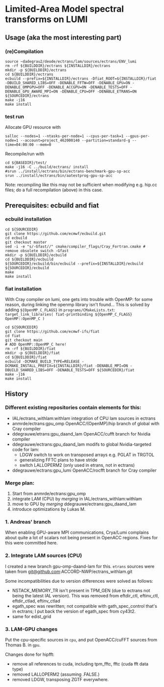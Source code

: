 # Limited-Area Model spectral transforms on LUMI

## Usage (aka the most interesting part)

### (re)Compilation

    source ~dadegrau2/deode/ectrans/lam/sources/ectrans/ENV_lumi
    rm -rf ${BUILDDIR}/ectrans ${INSTALLDIR}/ectrans
    mkdir -p ${BUILDDIR}/ectrans
    cd ${BUILDDIR}/ectrans
    ecbuild --prefix=${INSTALLDIR}/ectrans -Dfiat_ROOT=${INSTALLDIR}/fiat -DBUILD_SHARED_LIBS=OFF -DENABLE_FFTW=OFF -DENABLE_GPU=ON -DENABLE_OMPGPU=OFF -DENABLE_ACCGPU=ON -DENABLE_TESTS=OFF -DENABLE_GPU_AWARE_MPI=ON -DENABLE_CPU=OFF -DENABLE_ETRANS=ON ${SOURCEDIR}/ectrans
    make -j16
    make install

### test run

Allocate GPU resource with

    salloc --nodes=1 --ntasks-per-node=1 --cpus-per-task=1 --gpus-per-node=1 --account=project_462000140 --partition=standard-g --time=04:00:00 --mem=0

Recompile/run with 

    cd ${BASEDIR}/test/
    make -j16 -C ../build/ectrans/ install
    #srun ../install/ectrans/bin/ectrans-benchmark-gpu-sp-acc
    srun ../install/ectrans/bin/aatestprog-gpu-sp-acc

Note: recompiling like this may not be sufficient when modifying e.g. hip.cc files; do a full recompilation (above) in this case.

## Prerequisites: ecbuild and fiat

### ecbuild installation

    cd ${SOURCEDIR}
    git clone https://github.com/ecmwf/ecbuild.git
    cd ecbuild
    git checkout master
    sed -i -e "s/-Gfast//" cmake/compiler_flags/Cray_Fortran.cmake # remove obsolete switch -Gfast
    mkdir -p ${BUILDDIR}/ecbuild
    cd ${BUILDDIR}/ecbuild
    ${SOURCEDIR}/ecbuild/bin/ecbuild --prefix=${INSTALLDIR}/ecbuild ${SOURCEDIR}/ecbuild
    make
    make install

### fiat installation
With Cray compiler on lumi, one gets into trouble with OpenMP: for some reason, during linking the openmp library isn't found... This is solved by adding `${OpenMP_C_FLAGS}` in `programs/CMakeLists.txt`: `target_link_libraries( fiat-printbinding ${OpenMP_C_FLAGS} OpenMP::OpenMP_C )`

    cd ${SOURCEDIR}
    git clone https://github.com/ecmwf-ifs/fiat
    cd fiat
    git checkout main
	# ADD OpenMP::OpenMP_C here!
    rm -rf ${BUILDDIR}/fiat
    mkdir -p ${BUILDDIR}/fiat
    cd ${BUILDDIR}/fiat
    ecbuild -DCMAKE_BUILD_TYPE=RELEASE -DCMAKE_INSTALL_PREFIX=${INSTALLDIR}/fiat -DENABLE_MPI=ON -DBUILD_SHARED_LIBS=OFF -DENABLE_TESTS=OFF ${SOURCEDIR}/fiat
    make -j16
    make install

## History

### Different existing repositories contain elements for this:
* IAL/ectrans_withlam:withlam
integration of CPU lam sources in ectrans
* anmrde/ectrans:gpu_omp
OpenACC/(OpenMP)/hip branch of global with Cray compiler
* ddegrauwe/etrans:gpu_daand_lam
OpenACC/cufft branch for Nvidia compiler
* ddegrauwe/ectrans:gpu_daand_lam
modifs to global Nvidia-targeted code for lam:
    * LDGW switch to work on transposed arrays e.g. PGLAT in TRGTOL
    * generalizing FFTC plans to have stride
    * switch LALLOPERM2 (only used in etrans, not in ectrans)
* ddegrauwe/ectrans:gpu_lumi
OpenACC/rocfft branch for Cray compiler

### Merge plan:
1. Start from anmrde/ectrans:gpu_omp
2. integrate LAM (CPU) by *merging* in IAL/ectrans_withlam:withlam
3. move to GPU by *merging* ddegrauwe/ectrans:gpu_daand_lam
4. introduce optimizations by Lukas M.

### 1. Andreas' branch

When enabling GPU-aware MPI communications, Crya/Lumi complains about quite a lot of scalars not being present in OpenACC regions. Fixes for this were committed here.


### 2. Integrate LAM sources (CPU)

I created a new branch gpu-omp-daand-lam for this. `etrans` sources were taken from git@github.com:ACCORD-NWP/ectrans_withlam.git

Some incompatibilities due to version differences were solved as follows:
* NSTACK_MEMORY_TR isn't present in TPM_GEN (due to ectrans not being the latest IAL version). This was removed from eftdir_ctl, eftinv_ctl, eftdir_ctlad, eftinv_ctlad
* egath_spec was rewritten; not compatible with gath_spec_control that's in ectrans; I put back the version of egath_spec from cy43t2.
* same for edist_grid

### 3. LAM-GPU changes
Put the cpu-specific sources in `cpu`, and put OpenACC/cuFFT sources from Thomas B. in `gpu`.

Changes done for hipfft:
* remove all references to cuda, including tpm_fftc, fftc (cuda fft data type)
* removed LALLOPERM2 (assuming .FALSE.)
* removed LDGW, transposing ZGTF everywhere.